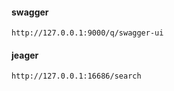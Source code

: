#### swagger

```shell
http://127.0.0.1:9000/q/swagger-ui
```

#### jeager

```shell
http://127.0.0.1:16686/search
```